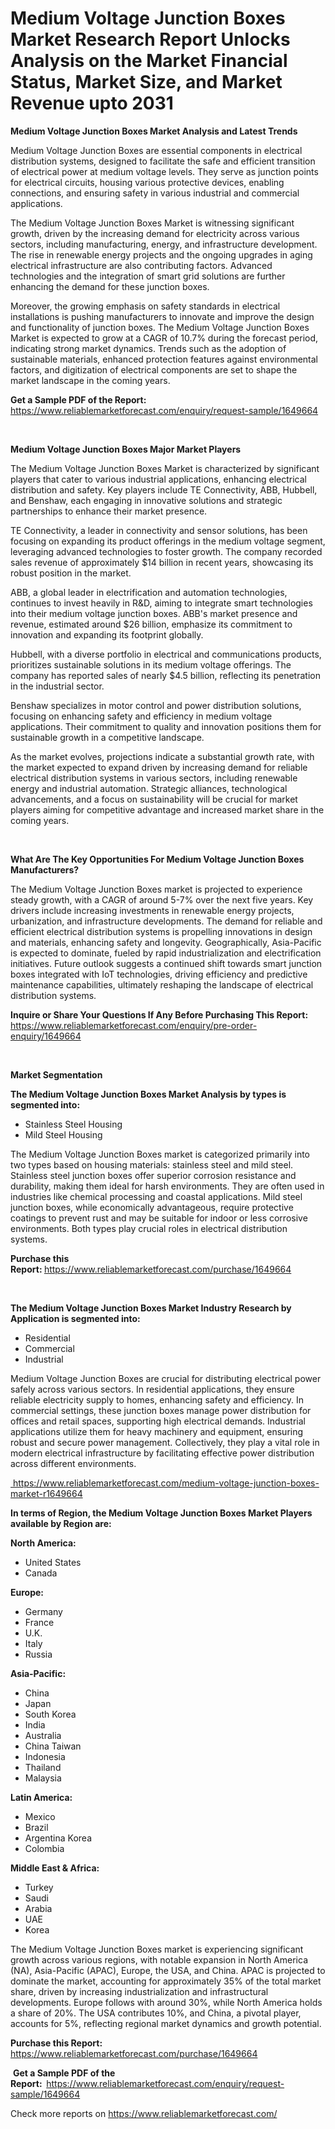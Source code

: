 <p><h1>Medium Voltage Junction Boxes Market Research Report Unlocks Analysis on the Market Financial Status, Market Size, and Market Revenue upto 2031</h1></p><p><strong>Medium Voltage Junction Boxes Market Analysis and Latest Trends</strong></p>
<p><p>Medium Voltage Junction Boxes are essential components in electrical distribution systems, designed to facilitate the safe and efficient transition of electrical power at medium voltage levels. They serve as junction points for electrical circuits, housing various protective devices, enabling connections, and ensuring safety in various industrial and commercial applications.</p><p>The Medium Voltage Junction Boxes Market is witnessing significant growth, driven by the increasing demand for electricity across various sectors, including manufacturing, energy, and infrastructure development. The rise in renewable energy projects and the ongoing upgrades in aging electrical infrastructure are also contributing factors. Advanced technologies and the integration of smart grid solutions are further enhancing the demand for these junction boxes.</p><p>Moreover, the growing emphasis on safety standards in electrical installations is pushing manufacturers to innovate and improve the design and functionality of junction boxes. The Medium Voltage Junction Boxes Market is expected to grow at a CAGR of 10.7% during the forecast period, indicating strong market dynamics. Trends such as the adoption of sustainable materials, enhanced protection features against environmental factors, and digitization of electrical components are set to shape the market landscape in the coming years.</p></p>
<p><strong>Get a Sample PDF of the Report:&nbsp;</strong> <a href="https://www.reliablemarketforecast.com/enquiry/request-sample/1649664?utm_campaign=1167&utm_medium=2&utm_source=Github&utm_content=ia&utm_term=29122024&utm_id=medium-voltage-junction-boxes">https://www.reliablemarketforecast.com/enquiry/request-sample/1649664</a></p>
<p>&nbsp;</p>
<p><strong>Medium Voltage Junction Boxes Major Market Players</strong></p>
<p><p>The Medium Voltage Junction Boxes Market is characterized by significant players that cater to various industrial applications, enhancing electrical distribution and safety. Key players include TE Connectivity, ABB, Hubbell, and Benshaw, each engaging in innovative solutions and strategic partnerships to enhance their market presence.</p><p>TE Connectivity, a leader in connectivity and sensor solutions, has been focusing on expanding its product offerings in the medium voltage segment, leveraging advanced technologies to foster growth. The company recorded sales revenue of approximately $14 billion in recent years, showcasing its robust position in the market.</p><p>ABB, a global leader in electrification and automation technologies, continues to invest heavily in R&D, aiming to integrate smart technologies into their medium voltage junction boxes. ABB's market presence and revenue, estimated around $26 billion, emphasize its commitment to innovation and expanding its footprint globally.</p><p>Hubbell, with a diverse portfolio in electrical and communications products, prioritizes sustainable solutions in its medium voltage offerings. The company has reported sales of nearly $4.5 billion, reflecting its penetration in the industrial sector.</p><p>Benshaw specializes in motor control and power distribution solutions, focusing on enhancing safety and efficiency in medium voltage applications. Their commitment to quality and innovation positions them for sustainable growth in a competitive landscape.</p><p>As the market evolves, projections indicate a substantial growth rate, with the market expected to expand driven by increasing demand for reliable electrical distribution systems in various sectors, including renewable energy and industrial automation. Strategic alliances, technological advancements, and a focus on sustainability will be crucial for market players aiming for competitive advantage and increased market share in the coming years.</p></p>
<p>&nbsp;</p>
<p><strong>What Are The Key Opportunities For Medium Voltage Junction Boxes Manufacturers?</strong></p>
<p><p>The Medium Voltage Junction Boxes market is projected to experience steady growth, with a CAGR of around 5-7% over the next five years. Key drivers include increasing investments in renewable energy projects, urbanization, and infrastructure developments. The demand for reliable and efficient electrical distribution systems is propelling innovations in design and materials, enhancing safety and longevity. Geographically, Asia-Pacific is expected to dominate, fueled by rapid industrialization and electrification initiatives. Future outlook suggests a continued shift towards smart junction boxes integrated with IoT technologies, driving efficiency and predictive maintenance capabilities, ultimately reshaping the landscape of electrical distribution systems.</p></p>
<p><strong>Inquire or Share Your Questions If Any Before Purchasing This Report:</strong> <a href="https://www.reliablemarketforecast.com/enquiry/pre-order-enquiry/1649664?utm_campaign=1167&utm_medium=2&utm_source=Github&utm_content=ia&utm_term=29122024&utm_id=medium-voltage-junction-boxes">https://www.reliablemarketforecast.com/enquiry/pre-order-enquiry/1649664</a></p>
<p>&nbsp;</p>
<p><strong>Market Segmentation</strong></p>
<p><strong>The Medium Voltage Junction Boxes Market Analysis by types is segmented into:</strong></p>
<p><ul><li>Stainless Steel Housing</li><li>Mild Steel Housing</li></ul></p>
<p><p>The Medium Voltage Junction Boxes market is categorized primarily into two types based on housing materials: stainless steel and mild steel. Stainless steel junction boxes offer superior corrosion resistance and durability, making them ideal for harsh environments. They are often used in industries like chemical processing and coastal applications. Mild steel junction boxes, while economically advantageous, require protective coatings to prevent rust and may be suitable for indoor or less corrosive environments. Both types play crucial roles in electrical distribution systems.</p></p>
<p><strong>Purchase this Report:&nbsp;</strong><a href="https://www.reliablemarketforecast.com/purchase/1649664?utm_campaign=1167&utm_medium=2&utm_source=Github&utm_content=ia&utm_term=29122024&utm_id=medium-voltage-junction-boxes">https://www.reliablemarketforecast.com/purchase/1649664</a></p>
<p>&nbsp;</p>
<p><strong>The Medium Voltage Junction Boxes Market Industry Research by Application is segmented into:</strong></p>
<p><ul><li>Residential</li><li>Commercial</li><li>Industrial</li></ul></p>
<p><p>Medium Voltage Junction Boxes are crucial for distributing electrical power safely across various sectors. In residential applications, they ensure reliable electricity supply to homes, enhancing safety and efficiency. In commercial settings, these junction boxes manage power distribution for offices and retail spaces, supporting high electrical demands. Industrial applications utilize them for heavy machinery and equipment, ensuring robust and secure power management. Collectively, they play a vital role in modern electrical infrastructure by facilitating effective power distribution across different environments.</p></p>
<p><a href="https://www.reliablemarketforecast.com/medium-voltage-junction-boxes-market-r1649664?utm_campaign=1167&utm_medium=2&utm_source=Github&utm_content=ia&utm_term=29122024&utm_id=medium-voltage-junction-boxes">&nbsp;https://www.reliablemarketforecast.com/medium-voltage-junction-boxes-market-r1649664</a></p>
<p><strong>In terms of Region, the Medium Voltage Junction Boxes Market Players available by Region are:</strong></p>
<p>
    <p> <strong> North America: </strong>
        <ul>
            <li>United States</li>
            <li>Canada</li>
        </ul>
        </p> 
    <p> <strong> Europe: </strong>
        <ul>
            <li>Germany</li>
            <li>France</li>
            <li>U.K.</li>
            <li>Italy</li>
            <li>Russia</li>
        </ul>
        </p> 
    <p> <strong> Asia-Pacific: </strong>
        <ul>
            <li>China</li>
            <li>Japan</li>
            <li>South Korea</li>
            <li>India</li>
            <li>Australia</li>
            <li>China Taiwan</li>
            <li>Indonesia</li>
            <li>Thailand</li>
            <li>Malaysia</li>
        </ul>
        </p> 
    <p> <strong> Latin America: </strong>
        <ul>
            <li>Mexico</li>
            <li>Brazil</li>
            <li>Argentina Korea</li>
            <li>Colombia</li>
        </ul>
        </p> 
    <p> <strong> Middle East & Africa: </strong>
        <ul>
            <li>Turkey</li>
            <li>Saudi</li>
            <li>Arabia</li>
            <li>UAE</li>
            <li>Korea</li>
        </ul>
    </p>
    </p>
<p><p>The Medium Voltage Junction Boxes market is experiencing significant growth across various regions, with notable expansion in North America (NA), Asia-Pacific (APAC), Europe, the USA, and China. APAC is projected to dominate the market, accounting for approximately 35% of the total market share, driven by increasing industrialization and infrastructural developments. Europe follows with around 30%, while North America holds a share of 20%. The USA contributes 10%, and China, a pivotal player, accounts for 5%, reflecting regional market dynamics and growth potential.</p></p>
<p><strong>Purchase this Report: </strong><a href="https://www.reliablemarketforecast.com/purchase/1649664?utm_campaign=1167&utm_medium=2&utm_source=Github&utm_content=ia&utm_term=29122024&utm_id=medium-voltage-junction-boxes">https://www.reliablemarketforecast.com/purchase/1649664</a></p>
<p>&nbsp;<strong>Get a Sample PDF of the Report:&nbsp;&nbsp;</strong><a href="https://www.reliablemarketforecast.com/enquiry/request-sample/1649664?utm_campaign=1167&utm_medium=2&utm_source=Github&utm_content=ia&utm_term=29122024&utm_id=medium-voltage-junction-boxes">https://www.reliablemarketforecast.com/enquiry/request-sample/1649664</a></p>
<p><strong></strong></p>
<p>Check more reports on <a href="https://www.reliablemarketforecast.com/?utm_campaign=1167&utm_medium=2&utm_source=Github&utm_content=ia&utm_term=29122024&utm_id=medium-voltage-junction-boxes">https://www.reliablemarketforecast.com/</a></p>